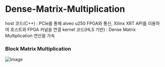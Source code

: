 # Dense-Matrix-Multiplication
host 코드(C++) : PCIe를 통해 alveo u250 FPGA와 통신, Xilinx XRT API를 이용하여 호스트와 FPGA 커널을 연결
kernel 코드(HLS 기반) : Dense Matrix Multiplication 연산을 가속
### Block Matrix Multiplication
![Image](https://github.com/user-attachments/assets/06b9a9ad-59d6-4b16-b4ef-f5517e584b44)
